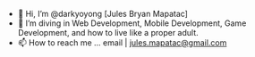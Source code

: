 - 👋 Hi, I’m @darkyoyong [Jules Bryan Mapatac]
- 👀 I’m diving in Web Development, Mobile Development, Game Development, and how to live like a proper adult.
- 📫 How to reach me ...
        email | jules.mapatac@gmail.com
<!---
darkyoyong/darkyoyong is a ✨ special ✨ repository because its `README.md` (this file) appears on your GitHub profile.
You can click the Preview link to take a look at your changes.
--->
